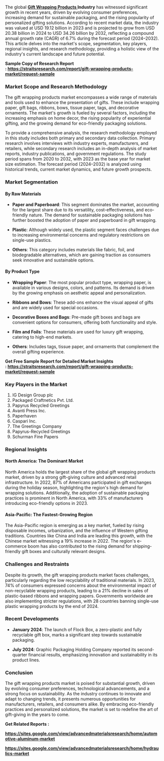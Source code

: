 <p>The global <strong><a href="https://straitsresearch.com/report/gift-wrapping-products-market">Gift Wrapping Products </a>Industry</strong>&nbsp;has witnessed significant growth in recent years, driven by evolving consumer preferences, increasing demand for sustainable packaging, and the rising popularity of personalized gifting solutions. According to recent market data, the industry was valued at USD 19.12 billion in 2023 and is projected to grow from USD 20.38 billion in 2024 to USD 34.26 billion by 2032, reflecting a compound annual growth rate (CAGR) of 6.7% during the forecast period (2024&ndash;2032). This article delves into the market's scope, segmentation, key players, regional insights, and research methodology, providing a holistic view of the industry's current landscape and future potential.</p>
<p><strong>Sample Copy of Research Report :&nbsp;<a href="https://straitsresearch.com/report/gift-wrapping-products-market/request-sample">https://straitsresearch.com/report/gift-wrapping-products-market/request-sample</a>&nbsp;</strong></p>
<h3><strong>Market Scope and Research Methodology</strong></h3>
<p>The gift wrapping products market encompasses a wide range of materials and tools used to enhance the presentation of gifts. These include wrapping paper, gift bags, ribbons, bows, tissue paper, tags, and decorative ornaments. The market's growth is fueled by several factors, including the increasing emphasis on home decor, the rising popularity of experiential gifting, and the growing demand for eco-friendly packaging solutions.</p>
<p>To provide a comprehensive analysis, the research methodology employed in this study includes both primary and secondary data collection. Primary research involves interviews with industry experts, manufacturers, and retailers, while secondary research includes an in-depth analysis of market reports, industry publications, and government regulations. The study period spans from 2020 to 2032, with 2023 as the base year for market size estimation. The forecast period (2024&ndash;2032) is analyzed using historical trends, current market dynamics, and future growth prospects.</p>
<h3><strong>Market Segmentation</strong></h3>
<h4><strong>By Raw Materials</strong></h4>
<ul>
<li>
<p><strong>Paper and Paperboard</strong>: This segment dominates the market, accounting for the largest share due to its versatility, cost-effectiveness, and eco-friendly nature. The demand for sustainable packaging solutions has further boosted the adoption of paper and paperboard in gift wrapping.</p>
</li>
<li>
<p><strong>Plastic</strong>: Although widely used, the plastic segment faces challenges due to increasing environmental concerns and regulatory restrictions on single-use plastics.</p>
</li>
<li>
<p><strong>Others</strong>: This category includes materials like fabric, foil, and biodegradable alternatives, which are gaining traction as consumers seek innovative and sustainable options.</p>
</li>
</ul>
<h4><strong>By Product Type</strong></h4>
<ul>
<li>
<p><strong>Wrapping Paper</strong>: The most popular product type, wrapping paper, is available in various designs, colors, and patterns. Its demand is driven by the growing emphasis on aesthetic appeal and personalization.</p>
</li>
<li>
<p><strong>Ribbons and Bows</strong>: These add-ons enhance the visual appeal of gifts and are widely used for special occasions.</p>
</li>
<li>
<p><strong>Decorative Boxes and Bags</strong>: Pre-made gift boxes and bags are convenient options for consumers, offering both functionality and style.</p>
</li>
<li>
<p><strong>Film and Foils</strong>: These materials are used for luxury gift wrapping, catering to high-end markets.</p>
</li>
<li>
<p><strong>Others</strong>: Includes tags, tissue paper, and ornaments that complement the overall gifting experience.</p>
</li>
</ul>
<p><strong>Get Free Sample Report for Detailed Market Insights :&nbsp;<a href="https://straitsresearch.com/report/gift-wrapping-products-market/request-sample">https://straitsresearch.com/report/gift-wrapping-products-market/request-sample</a>&nbsp;</strong></p>
<h3><strong>Key Players in the Market</strong></h3>
<ol>
<li>IG Design Group plc</li>
<li>Packaged Craftnetics Pvt. Ltd.</li>
<li>Papyrus Recycled Greetings</li>
<li>Avanti Press Inc.</li>
<li>Paperhaven</li>
<li>Caspari Inc.</li>
<li>The Greetings Company</li>
<li>Papyrus-Recycled Greetings</li>
<li>Schurman Fine Papers</li>
</ol>
<h3><strong>Regional Insights</strong></h3>
<h4><strong>North America: The Dominant Market</strong></h4>
<p>North America holds the largest share of the global gift wrapping products market, driven by a strong gift-giving culture and advanced retail infrastructure. In 2022, 87% of Americans participated in gift exchanges during the holiday season, highlighting the region's high demand for wrapping solutions. Additionally, the adoption of sustainable packaging practices is prominent in North America, with 33% of manufacturers introducing eco-friendly options in 2023.</p>
<h4><strong>Asia-Pacific: The Fastest-Growing Region</strong></h4>
<p>The Asia-Pacific region is emerging as a key market, fueled by rising disposable incomes, urbanization, and the influence of Western gifting traditions. Countries like China and India are leading this growth, with the Chinese market witnessing a 19% increase in 2022. The region's e-commerce boom has also contributed to the rising demand for shipping-friendly gift boxes and culturally relevant designs.</p>
<h3><strong>Challenges and Restraints</strong></h3>
<p>Despite its growth, the gift wrapping products market faces challenges, particularly regarding the low recyclability of traditional materials. In 2023, 74% of consumers expressed concerns about the environmental impact of non-recyclable wrapping products, leading to a 21% decline in sales of plastic-based ribbons and wrapping papers. Governments worldwide are also implementing stricter regulations, with 28 countries banning single-use plastic wrapping products by the end of 2024.</p>
<h3><strong>Recent Developments</strong></h3>
<ul>
<li>
<p><strong>January 2024</strong>: The launch of Flock Box, a zero-plastic and fully recyclable gift box, marks a significant step towards sustainable packaging.</p>
</li>
<li>
<p><strong>July 2024</strong>: Graphic Packaging Holding Company reported its second-quarter financial results, emphasizing innovation and sustainability in its product lines.</p>
</li>
</ul>
<h3><strong>Conclusion</strong></h3>
<p>The gift wrapping products market is poised for substantial growth, driven by evolving consumer preferences, technological advancements, and a strong focus on sustainability. As the industry continues to innovate and adapt to changing trends, it presents numerous opportunities for manufacturers, retailers, and consumers alike. By embracing eco-friendly practices and personalized solutions, the market is set to redefine the art of gift-giving in the years to come.</p>
<p><strong>Get Related Reports :&nbsp;</strong></p>
<p><strong><a href="https://sites.google.com/view/advancedmaterialsresearch/home/automotive-aluminum-market">https://sites.google.com/view/advancedmaterialsresearch/home/automotive-aluminum-market</a></strong></p>
<p><strong><a href="https://sites.google.com/view/advancedmaterialsresearch/home/hydraulics-market">https://sites.google.com/view/advancedmaterialsresearch/home/hydraulics-market</a><br /></strong></p>
